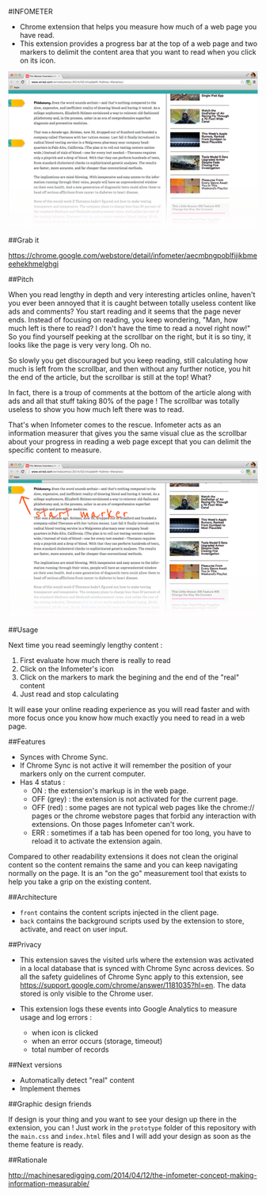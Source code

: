 #INFOMETER

* Chrome extension that helps you measure how much of a web page you have read.
* This extension provides a progress bar at the top of a web page and two markers to delimit the content area that you want to read when you click on its icon.

![Alt text](https://raw.githubusercontent.com/eloone/chrome-infometer/master/images/screenshot1.png)

##Grab it 

https://chrome.google.com/webstore/detail/infometer/aecmbngpoblfijikbmeeehekhmelghgi

##Pitch

When you read lengthy in depth and very interesting articles online, haven't you ever been annoyed that it is caught between totally useless content like ads and comments? You start reading and it seems that the page never ends. Instead of focusing on reading, you keep wondering, "Man, how much left is there to read? I don't have the time to read a novel right now!" So you find yourself peeking at the scrollbar on the right, but it is so tiny, it looks like the page is very very long. Oh no.

So slowly you get discouraged but you keep reading, still calculating how much is left from the scrollbar, and then without any further notice, you hit the end of the article, but the scrollbar is still at the top! What? 

In fact, there is a troup of comments at the bottom of the article along with ads and all that stuff taking 80% of the page ! The scrollbar was totally useless to show you how much left there was to read.

That's when Infometer comes to the rescue. Infometer acts as an information measurer that gives you the same visual clue as the scrollbar about your progress in reading a web page except that you can delimit the specific content to measure.

![Alt text](https://raw.githubusercontent.com/eloone/chrome-infometer/master/images/screenshot5.png)

##Usage

Next time you read seemingly lengthy content :
 1. First evaluate how much there is really to read
 2. Click on the Infometer's icon
 3. Click on the markers to mark the begining and the end of the "real" content
 4. Just read and stop calculating

It will ease your online reading experience as you will read faster and with more focus once you know how much exactly you need to read in a web page.

##Features

* Synces with Chrome Sync.
* If Chrome Sync is not active it will remember the position of your markers only on the current computer.
* Has 4 status :
    * ON : the extension's markup is in the web page.
    * OFF (grey) : the extension is not activated for the current page.
    * OFF (red) : some pages are not typical web pages like the chrome:// pages or the chrome webstore pages that forbid any interaction with extensions. On those pages Infometer can't work.
    * ERR : sometimes if a tab has been opened for too long, you have to reload it to activate the extension again.

Compared to other readability extensions it does not clean the original content so the content remains the same and you can keep navigating normally on the page. It is an "on the go" measurement tool that exists to help you take a grip on the existing content.

##Architecture

* `front` contains the content scripts injected in the client page.
* `back` contains the background scripts used by the extension to store, activate, and react on user input. 

##Privacy

* This extension saves the visited urls where the extension was activated in a local database that is synced with Chrome Sync across devices. So all the safety guidelines of Chrome Sync apply to this extension, see https://support.google.com/chrome/answer/1181035?hl=en. The data stored is only visible to the Chrome user.

* This extension logs these events into Google Analytics to measure usage and log errors :
   * when icon is clicked
   * when an error occurs (storage, timeout)
   * total number of records

##Next versions

* Automatically detect "real" content
* Implement themes

##Graphic design friends

If design is your thing and you want to see your design up there in the extension, you can ! Just work in the `prototype` folder of this repository with the `main.css` and `index.html` files and I will add your design as soon as the theme feature is ready. 

##Rationale

http://machinesaredigging.com/2014/04/12/the-infometer-concept-making-information-measurable/
